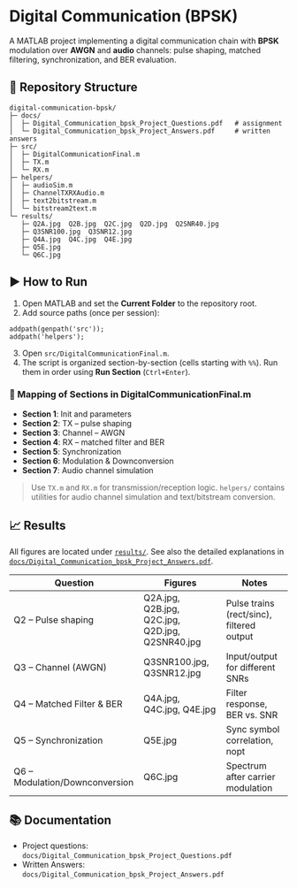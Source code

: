 # Digital Communication (BPSK)

A MATLAB project implementing a digital communication chain with **BPSK** modulation over **AWGN** and **audio** channels: pulse shaping, matched filtering, synchronization, and BER evaluation.

## 📂 Repository Structure
```
digital-communication-bpsk/
├─ docs/
│  ├─ Digital_Communication_bpsk_Project_Questions.pdf   # assignment
│  └─ Digital_Communication_bpsk_Project_Answers.pdf     # written answers
├─ src/
│  ├─ DigitalCommunicationFinal.m
│  ├─ TX.m
│  └─ RX.m
├─ helpers/
│  ├─ audioSim.m
│  ├─ ChannelTXRXAudio.m
│  ├─ text2bitstream.m
│  └─ bitstream2text.m
└─ results/
   ├─ Q2A.jpg  Q2B.jpg  Q2C.jpg  Q2D.jpg  Q2SNR40.jpg
   ├─ Q3SNR100.jpg  Q3SNR12.jpg
   ├─ Q4A.jpg  Q4C.jpg  Q4E.jpg
   ├─ Q5E.jpg
   └─ Q6C.jpg
```

## ▶️ How to Run
1. Open MATLAB and set the **Current Folder** to the repository root.
2. Add source paths (once per session):

```
addpath(genpath('src'));
addpath('helpers');
```

3. Open `src/DigitalCommunicationFinal.m`.
4. The script is organized section-by-section (cells starting with `%%`). Run them in order using **Run Section** (`Ctrl+Enter`).


### 📑 Mapping of Sections in DigitalCommunicationFinal.m
- **Section 1**: Init and parameters
- **Section 2**: TX – pulse shaping
- **Section 3**: Channel – AWGN
- **Section 4**: RX – matched filter and BER
- **Section 5**: Synchronization
- **Section 6**: Modulation & Downconversion
- **Section 7**: Audio channel simulation

> Use `TX.m` and `RX.m` for transmission/reception logic.
> `helpers/` contains utilities for audio channel simulation and text/bitstream conversion.

## 📈 Results
All figures are located under [`results/`](digital-communication-bpsk/results). See also the detailed explanations in [`docs/Digital_Communication_bpsk_Project_Answers.pdf`](digital-communication-bpsk/docs/Digital_Communication_bpsk_Project_Answers.pdf).

| Question | Figures | Notes |
|---|---|---|
| Q2 – Pulse shaping | Q2A.jpg, Q2B.jpg, Q2C.jpg, Q2D.jpg, Q2SNR40.jpg | Pulse trains (rect/sinc), filtered output |
| Q3 – Channel (AWGN) | Q3SNR100.jpg, Q3SNR12.jpg | Input/output for different SNRs |
| Q4 – Matched Filter & BER | Q4A.jpg, Q4C.jpg, Q4E.jpg | Filter response, BER vs. SNR |
| Q5 – Synchronization | Q5E.jpg | Sync symbol correlation, nopt |
| Q6 – Modulation/Downconversion | Q6C.jpg | Spectrum after carrier modulation |

## 📚 Documentation
- Project questions: `docs/Digital_Communication_bpsk_Project_Questions.pdf`
- Written Answers: `docs/Digital_Communication_bpsk_Project_Answers.pdf`

